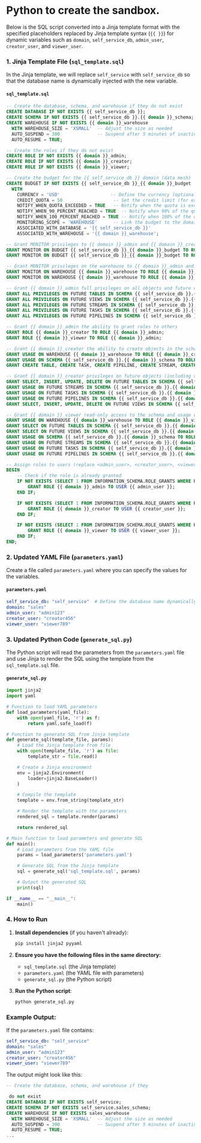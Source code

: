 # Python to create the sandbox.

Below is the SQL script converted into a Jinja template format with the specified placeholders replaced by Jinja template syntax (`{{ }}`) for dynamic variables such as `domain`, `self_service_db`, `admin_user`, `creator_user`, and `viewer_user`.

### 1. Jinja Template File (`sql_template.sql`)

In the Jinja template, we will replace `self_service` with `self_service_db` so that the database name is dynamically injected with the new variable.

#### `sql_template.sql`

```sql
-- Create the database, schema, and warehouse if they do not exist
CREATE DATABASE IF NOT EXISTS {{ self_service_db }};
CREATE SCHEMA IF NOT EXISTS {{ self_service_db }}.{{ domain }}_schema;
CREATE WAREHOUSE IF NOT EXISTS {{ domain }}_warehouse
  WITH WAREHOUSE_SIZE = 'XSMALL'  -- Adjust the size as needed
  AUTO_SUSPEND = 300              -- Suspend after 5 minutes of inactivity
  AUTO_RESUME = TRUE;

-- Create the roles if they do not exist
CREATE ROLE IF NOT EXISTS {{ domain }}_admin;
CREATE ROLE IF NOT EXISTS {{ domain }}_creator;
CREATE ROLE IF NOT EXISTS {{ domain }}_viewer;

-- Create the budget for the {{ self_service_db }} domain (data mesh)
CREATE BUDGET IF NOT EXISTS {{ self_service_db }}_{{ domain }}_budget
  WITH
    CURRENCY = 'USD'                   -- Define the currency (optional, defaults to USD)
    CREDIT_QUOTA = 50                   -- Set the credit limit (for example, 50 credits)
    NOTIFY_WHEN_QUOTA_EXCEEDED = TRUE   -- Notify when the quota is exceeded
    NOTIFY_WHEN_90_PERCENT_REACHED = TRUE  -- Notify when 90% of the quota is reached
    NOTIFY_WHEN_100_PERCENT_REACHED = TRUE -- Notify when 100% of the quota is reached
    MONITORING_SCOPE = 'WAREHOUSE'      -- Link the budget to the domain warehouse
    ASSOCIATED_WITH_DATABASE = '{{ self_service_db }}'
    ASSOCIATED_WITH_WAREHOUSE = '{{ domain }}_warehouse';

-- Grant MONITOR privileges to {{ domain }}_admin and {{ domain }}_creator for the budget
GRANT MONITOR ON BUDGET {{ self_service_db }}_{{ domain }}_budget TO ROLE {{ domain }}_admin;
GRANT MONITOR ON BUDGET {{ self_service_db }}_{{ domain }}_budget TO ROLE {{ domain }}_creator;

-- Grant MONITOR privileges on the warehouse to {{ domain }}_admin and {{ domain }}_creator
GRANT MONITOR ON WAREHOUSE {{ domain }}_warehouse TO ROLE {{ domain }}_admin;
GRANT MONITOR ON WAREHOUSE {{ domain }}_warehouse TO ROLE {{ domain }}_creator;

-- Grant {{ domain }}_admin full privileges on all objects and future objects in the schema
GRANT ALL PRIVILEGES ON FUTURE TABLES IN SCHEMA {{ self_service_db }}.{{ domain }}_schema TO ROLE {{ domain }}_admin;
GRANT ALL PRIVILEGES ON FUTURE VIEWS IN SCHEMA {{ self_service_db }}.{{ domain }}_schema TO ROLE {{ domain }}_admin;
GRANT ALL PRIVILEGES ON FUTURE STREAMS IN SCHEMA {{ self_service_db }}.{{ domain }}_schema TO ROLE {{ domain }}_admin;
GRANT ALL PRIVILEGES ON FUTURE TASKS IN SCHEMA {{ self_service_db }}.{{ domain }}_schema TO ROLE {{ domain }}_admin;
GRANT ALL PRIVILEGES ON FUTURE PIPELINES IN SCHEMA {{ self_service_db }}.{{ domain }}_schema TO ROLE {{ domain }}_admin;

-- Grant {{ domain }}_admin the ability to grant roles to others
GRANT ROLE {{ domain }}_creator TO ROLE {{ domain }}_admin;
GRANT ROLE {{ domain }}_viewer TO ROLE {{ domain }}_admin;

-- Grant {{ domain }}_creator the ability to create objects in the schema
GRANT USAGE ON WAREHOUSE {{ domain }}_warehouse TO ROLE {{ domain }}_creator;
GRANT USAGE ON SCHEMA {{ self_service_db }}.{{ domain }}_schema TO ROLE {{ domain }}_creator;
GRANT CREATE TABLE, CREATE TASK, CREATE PIPELINE, CREATE STREAM, CREATE VIEW TO ROLE {{ domain }}_creator;

-- Grant {{ domain }}_creator privileges on future objects (including views)
GRANT SELECT, INSERT, UPDATE, DELETE ON FUTURE TABLES IN SCHEMA {{ self_service_db }}.{{ domain }}_schema TO ROLE {{ domain }}_creator;
GRANT USAGE ON FUTURE STREAMS IN SCHEMA {{ self_service_db }}.{{ domain }}_schema TO ROLE {{ domain }}_creator;
GRANT USAGE ON FUTURE TASKS IN SCHEMA {{ self_service_db }}.{{ domain }}_schema TO ROLE {{ domain }}_creator;
GRANT USAGE ON FUTURE PIPELINES IN SCHEMA {{ self_service_db }}.{{ domain }}_schema TO ROLE {{ domain }}_creator;
GRANT SELECT, INSERT, UPDATE, DELETE ON FUTURE VIEWS IN SCHEMA {{ self_service_db }}.{{ domain }}_schema TO ROLE {{ domain }}_creator;

-- Grant {{ domain }}_viewer read-only access to the schema and usage on the warehouse
GRANT USAGE ON WAREHOUSE {{ domain }}_warehouse TO ROLE {{ domain }}_viewer;
GRANT SELECT ON FUTURE TABLES IN SCHEMA {{ self_service_db }}.{{ domain }}_schema TO ROLE {{ domain }}_viewer;
GRANT SELECT ON FUTURE VIEWS IN SCHEMA {{ self_service_db }}.{{ domain }}_schema TO ROLE {{ domain }}_viewer;
GRANT USAGE ON SCHEMA {{ self_service_db }}.{{ domain }}_schema TO ROLE {{ domain }}_viewer;
GRANT USAGE ON FUTURE STREAMS IN SCHEMA {{ self_service_db }}.{{ domain }}_schema TO ROLE {{ domain }}_viewer;
GRANT USAGE ON FUTURE TASKS IN SCHEMA {{ self_service_db }}.{{ domain }}_schema TO ROLE {{ domain }}_viewer;
GRANT USAGE ON FUTURE PIPELINES IN SCHEMA {{ self_service_db }}.{{ domain }}_schema TO ROLE {{ domain }}_viewer;

-- Assign roles to users (replace <admin_user>, <creator_user>, <viewer_user> with actual usernames)
BEGIN
    -- Check if the role is already granted
    IF NOT EXISTS (SELECT 1 FROM INFORMATION_SCHEMA.ROLE_GRANTS WHERE ROLE_NAME = '{{ domain }}_ADMIN' AND GRANTEE_NAME = '{{ admin_user }}') THEN
        GRANT ROLE {{ domain }}_admin TO USER {{ admin_user }};
    END IF;

    IF NOT EXISTS (SELECT 1 FROM INFORMATION_SCHEMA.ROLE_GRANTS WHERE ROLE_NAME = '{{ domain }}_CREATOR' AND GRANTEE_NAME = '{{ creator_user }}') THEN
        GRANT ROLE {{ domain }}_creator TO USER {{ creator_user }};
    END IF;

    IF NOT EXISTS (SELECT 1 FROM INFORMATION_SCHEMA.ROLE_GRANTS WHERE ROLE_NAME = '{{ domain }}_VIEWER' AND GRANTEE_NAME = '{{ viewer_user }}') THEN
        GRANT ROLE {{ domain }}_viewer TO USER {{ viewer_user }};
    END IF;
END;
```

### 2. Updated YAML File (`parameters.yaml`)

Create a file called `parameters.yaml` where you can specify the values for the variables.

#### `parameters.yaml`

```yaml
self_service_db: "self_service"  # Define the database name dynamically
domain: "sales"
admin_user: "admin123"
creator_user: "creator456"
viewer_user: "viewer789"
```

### 3. Updated Python Code (`generate_sql.py`)

The Python script will read the parameters from the `parameters.yaml` file and use Jinja to render the SQL using the template from the `sql_template.sql` file.

#### `generate_sql.py`

```python
import jinja2
import yaml

# Function to load YAML parameters
def load_parameters(yaml_file):
    with open(yaml_file, 'r') as f:
        return yaml.safe_load(f)

# Function to generate SQL from Jinja template
def generate_sql(template_file, params):
    # Load the Jinja template from file
    with open(template_file, 'r') as file:
        template_str = file.read()

    # Create a Jinja environment
    env = jinja2.Environment(
        loader=jinja2.BaseLoader()
    )

    # Compile the template
    template = env.from_string(template_str)

    # Render the template with the parameters
    rendered_sql = template.render(params)

    return rendered_sql

# Main function to load parameters and generate SQL
def main():
    # Load parameters from the YAML file
    params = load_parameters('parameters.yaml')

    # Generate SQL from the Jinja template
    sql = generate_sql('sql_template.sql', params)

    # Output the generated SQL
    print(sql)

if __name__ == "__main__":
    main()
```

### 4. How to Run

1. **Install dependencies** (if you haven't already):
   ```bash
   pip install jinja2 pyyaml
   ```

2. **Ensure you have the following files in the same directory:**
   - `sql_template.sql` (the Jinja template)
   - `parameters.yaml` (the YAML file with parameters)
   - `generate_sql.py` (the Python script)

3. **Run the Python script**:
   ```bash
   python generate_sql.py
   ```

### Example Output:

If the `parameters.yaml` file contains:

```yaml
self_service_db: "self_service"
domain: "sales"
admin_user: "admin123"
creator_user: "creator456"
viewer_user: "viewer789"
```

The output might look like this:

```sql
-- Create the database, schema, and warehouse if they

 do not exist
CREATE DATABASE IF NOT EXISTS self_service;
CREATE SCHEMA IF NOT EXISTS self_service.sales_schema;
CREATE WAREHOUSE IF NOT EXISTS sales_warehouse
  WITH WAREHOUSE_SIZE = 'XSMALL'  -- Adjust the size as needed
  AUTO_SUSPEND = 300              -- Suspend after 5 minutes of inactivity
  AUTO_RESUME = TRUE;
...
```


